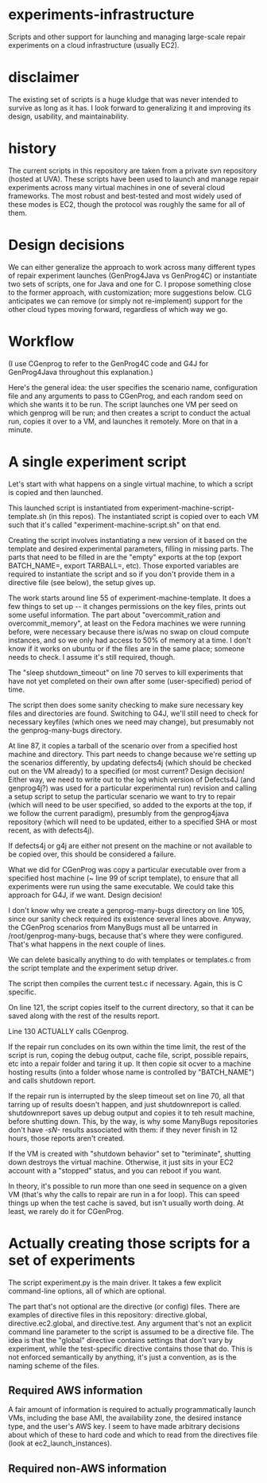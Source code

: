 # experiments-infrastructure
Scripts and other support for launching and managing large-scale repair
experiments on a cloud infrastructure (usually EC2). 

# disclaimer

The existing set of scripts is a huge kludge that was never intended to survive
as long as it has.  I look forward to generalizing it and improving its design,
usability, and maintainability.

# history

The current scripts in this repository are taken from a private svn repository
(hosted at UVA).  These scripts have been used to launch and manage repair
experiments across many virtual machines in one of several cloud frameworks.
The most robust and best-tested and most widely used of these modes is EC2,
though the protocol was roughly the same for all of them.

# Design decisions

We can either generalize the approach to work across many different types of
repair experiment launches (GenProg4Java vs GenProg4C) or instantiate two sets
of scripts, one for Java and one for C.  I propose something close to the former
approach, with customization; more suggestions below.  CLG anticipates we can
remove (or simply not re-implement) support for the other cloud types moving
forward, regardless of which way we go.

# Workflow

(I use CGenprog to refer to the GenProg4C code and G4J for GenProg4Java
throughout this explanation.)

Here's the general idea: the user specifies the scenario name, configuration
file and any arguments to pass to CGenProg, and each random seed on which she
wants it to be run.  The script launches one VM per seed on which genprog will
be run; and then creates a script to conduct the actual run, copies it over to a
VM, and launches it remotely. More on that in a minute.

# A single experiment script 

Let's start with what happens on a single virtual machine, to which a script is
copied and then launched.

This launched script is instantiated from experiment-machine-script-template.sh
(in this repos).  The instantiated script is copied over to each VM such that
it's called "experiment-machine-script.sh" on that end.

Creating the script involves instantiating a new version of it based on the
template and desired experimental parameters, filling in missing parts. The
parts that need to be filled in are the "empty" exports at the top (export
BATCH_NAME=, export TARBALL=, etc).  Those exported variables are required to
instantiate the script and so if you don't provide them in a directive file (see
below), the setup gives up.

The work starts around line 55 of experiment-machine-template.  It does a few
things to set up -- it changes permissions on the key files, prints out some
useful information.  The part about "overcommit_ration and overcommit_memory",
at least on the Fedora machines we were running before, were necessary because
there is/was no swap on cloud compute instances, and so we only had access to
50% of memory at a time.  I don't know if it works on ubuntu or if the files are
in the same place; someone needs to check.  I assume it's still required,
though.

The "sleep shutdown_timeout" on line 70 serves to kill experiments that have not
yet completed on their own after some (user-specified) period of time. 

The script then does some sanity checking to make sure necessary key files and
directories are found.  Switching to G4J, we'll still need to check for
necessary keyfiles (which ones we need may change), but presumably not the
genprog-many-bugs directory.

At line 87, it copies a tarball of the scenario over from a specified host
machine and directory.  This part needs to change because we're setting up the
scenarios differently, by updating defects4j (which should be checked out on the
VM already) to a specified (or most current? Design decision! Either way, we
need to write out to the log which version of Defects4J (and genprog4j?) was
used for a particular experimental run) revision and calling a setup script to
setup the particular scenario we want to try to repair (which will need to be
user specified, so added to the exports at the top, if we follow the current
paradigm), presumbly from the genprog4java repository (which will need to be
updated, either to a specified SHA or most recent, as with defects4j).  

If defects4j or g4j are either not present on the machine or not available to be
copied over, this should be considered a failure.

What we did for CGenProg was copy a particular executable over from a specified
host machine (~ line 99 of script template),  to ensure that
all experiments were run using the same executable.  We could take this approach
for G4J, if we want. Design decision!

I don't know why we create a genprog-many-bugs directory on line 105, since our
sanity check required its existence several lines above.  Anyway, the CGenProg
scenarios from ManyBugs must all be untarred in /root/genprog-many-bugs, because
that's where they were configured.  That's what happens in the next couple of
lines.

We can delete basically anything to do with templates or templates.c from the
script template and the experiment setup driver. 

The script then compiles the current test.c if necessary.  Again, this is C
specific.

On line 121, the script copies itself to the current directory, so that it can
be saved along with the rest of the results report. 

Line 130 ACTUALLY calls CGenprog.

If the repair run concludes on its own within the time limit, the rest of the
script is run, coping the debug output, cache file, script, possible repairs,
etc into a repair folder and taring it up.  It then copie sit ocver to a machine
hosting results (into a folder whose name is controlled by "BATCH_NAME") and
calls shutdown report.

If the repair run is interrupted by the sleep timeout set on line 70, all that
tarring up of results doesn't happen, and just shutdownreport is called.
shutdownreport saves up debug output and copies it to teh result machine, before
shutting down.  This, by the way, is why some ManyBugs repositories don't have
*-sN-* results associated with them: if they never finish in 12 hours, those
reports aren't created.

If the VM is created with "shutdown behavior" set to "teriminate", shutting down
destroys the virtual machine.  Otherwise, it just sits in your EC2 account with
a "stopped" status, and you can reboot if you want.

In theory, it's possible to run more than one seed in sequence on a given VM
(that's why the calls to repair are run in a for loop).  This can speed things
up when the test cache is saved, but isn't usually worth doing.  At least, we
rarely do it for CGenProg.

# Actually creating those scripts for a set of experiments


The script experiment.py is the main driver.  It takes a few explicit
command-line options, all of which are optional.

The part that's not optional are the directive (or config) files. There are
examples of directive files in this repository: directive.global,
directive.ec2.global, and directive.test.  Any argument that's not an explicit
command line parameter to the script is assumed to be a directive file.  The
idea is that the "global" directive contains settings that don't vary by
experiment, while the test-specific directive contains those that do. This is
not enforced semantically by anything, it's just a convention, as is the naming
scheme of the files.

## Required AWS information

A fair amount of information is required to actually programmatically launch
VMs, including the base AMI, the availability zone, the desired instance type,
and the user's AWS key.  I seem to have made arbitrary decisions about which of
these to hard code and which to read from the directives file (look at
ec2_launch_instances).




## Required non-AWS information

